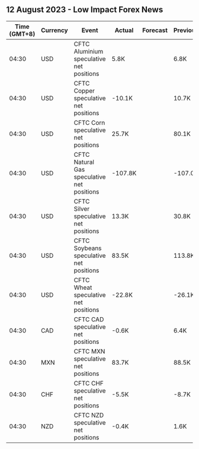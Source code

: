 ## 12 August 2023 - Low Impact Forex News

| Time (GMT+8) | Currency | Event | Actual | Forecast | Previous |
|------|----------|-------|--------|----------|----------|
| 04:30 | USD | CFTC Aluminium speculative net positions | 5.8K |  | 6.8K |
| 04:30 | USD | CFTC Copper speculative net positions | -10.1K |  | 10.7K |
| 04:30 | USD | CFTC Corn speculative net positions | 25.7K |  | 80.1K |
| 04:30 | USD | CFTC Natural Gas speculative net positions | -107.8K |  | -107.0K |
| 04:30 | USD | CFTC Silver speculative net positions | 13.3K |  | 30.8K |
| 04:30 | USD | CFTC Soybeans speculative net positions | 83.5K |  | 113.8K |
| 04:30 | USD | CFTC Wheat speculative net positions | -22.8K |  | -26.1K |
| 04:30 | CAD | CFTC CAD speculative net positions | -0.6K |  | 6.4K |
| 04:30 | MXN | CFTC MXN speculative net positions | 83.7K |  | 88.5K |
| 04:30 | CHF | CFTC CHF speculative net positions | -5.5K |  | -8.7K |
| 04:30 | NZD | CFTC NZD speculative net positions | -0.4K |  | 1.6K |
